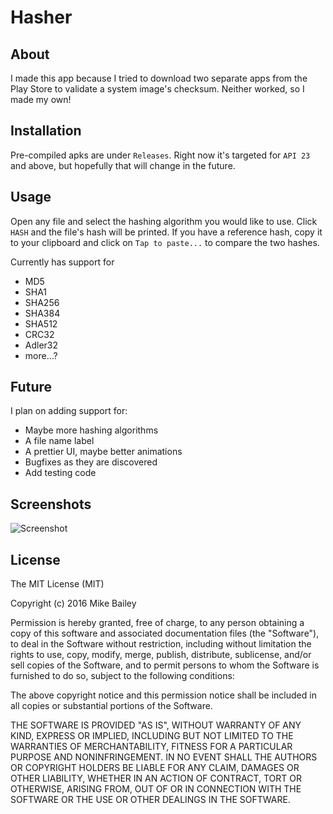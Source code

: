# Hasher

## About

I made this app because I tried to download two separate apps from the Play Store to validate a system image's checksum. Neither worked, so I made my own!

## Installation

Pre-compiled apks are under `Releases`. 
Right now it's targeted for `API 23` and above, but hopefully that will change in the future.

## Usage

Open any file and select the hashing algorithm you would like to use. Click `HASH` and the file's hash will be printed.
If you have a reference hash, copy it to your clipboard and click on `Tap to paste...` to compare the two hashes.

Currently has support for
* MD5
* SHA1
* SHA256
* SHA384
* SHA512
* CRC32
* Adler32
* more...?

## Future

I plan on adding support for:

* Maybe more hashing algorithms
* A file name label
* A prettier UI, maybe better animations
* Bugfixes as they are discovered
* Add testing code

## Screenshots

![Screenshot](https://i.imgur.com/yMEN3jq.png)

## License

The MIT License (MIT)

Copyright (c) 2016 Mike Bailey

Permission is hereby granted, free of charge, to any person obtaining a copy
of this software and associated documentation files (the "Software"), to deal
in the Software without restriction, including without limitation the rights
to use, copy, modify, merge, publish, distribute, sublicense, and/or sell
copies of the Software, and to permit persons to whom the Software is
furnished to do so, subject to the following conditions:

The above copyright notice and this permission notice shall be included in all
copies or substantial portions of the Software.

THE SOFTWARE IS PROVIDED "AS IS", WITHOUT WARRANTY OF ANY KIND, EXPRESS OR
IMPLIED, INCLUDING BUT NOT LIMITED TO THE WARRANTIES OF MERCHANTABILITY,
FITNESS FOR A PARTICULAR PURPOSE AND NONINFRINGEMENT. IN NO EVENT SHALL THE
AUTHORS OR COPYRIGHT HOLDERS BE LIABLE FOR ANY CLAIM, DAMAGES OR OTHER
LIABILITY, WHETHER IN AN ACTION OF CONTRACT, TORT OR OTHERWISE, ARISING FROM,
OUT OF OR IN CONNECTION WITH THE SOFTWARE OR THE USE OR OTHER DEALINGS IN THE
SOFTWARE.
